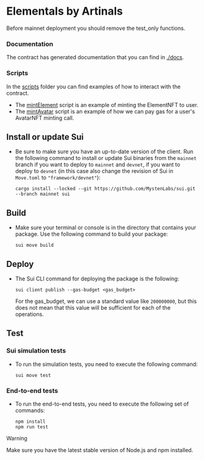 # Elementals by Artinals

Before mainnet deployment you should remove the test_only functions.

### Documentation
The contract has generated documentation that you can find in [./docs](./docs/).

### Scripts
In the [scripts](./scripts/) folder you can find examples of how to interact with the contract. 
- The [mintElement](./scripts/mintElement.ts) script is an example of minting the ElementNFT to user.
- The [mintAvatar](./scripts/mintAvatar.ts) script is an example of how we can pay gas for a user's AvatarNFT minting call.

## Install or update Sui
  - Be sure to make sure you have an up-to-date version of the client. Run the following command to install or update Sui binaries from the `mainnet` branch if you want to deploy to `mainnet` and `devnet`, if you want to deploy to `devnet` (in this case also change the revision of Sui in `Move.toml` to `"framework/devnet"`):

    ```
    cargo install --locked --git https://github.com/MystenLabs/sui.git --branch mainnet sui
    ```

## Build

 - Make sure your terminal or console is in the directory that contains your package. Use the following command to build your package:
    ```
    sui move build
    ```
## Deploy
 - The Sui CLI command for deploying the package is the following:
 
    ```
    sui client publish --gas-budget <gas_budget>
    ```
   
    For the gas_budget, we can use a standard value like `200000000`, but this does not mean that this value will be sufficient for each of the operations.

## Test
### Sui simulation tests

 - To run the simulation tests, you need to execute the following command:
    ```
    sui move test
    ```

### End-to-end tests
 
 - To run the end-to-end tests, you need to execute the following set of commands:
 
    ```
    npm install
    npm run test
    ```
>[!WARNING]
Make sure you have the latest stable version of Node.js and npm installed.

    